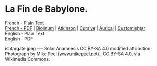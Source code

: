 # La Fin de Babylone.

[French - Plain Text](full-text-french.md)  
[French - PDF](https://cdn.solaranamnesis.com/GuillaumeApollinaire/apollinaire_babylone_1922_french.pdf) | [Biolinum](https://cdn.solaranamnesis.com/GuillaumeApollinaire/apollinaire_babylone_1922_french_biolinum.pdf) | [Atkinson](https://cdn.solaranamnesis.com/GuillaumeApollinaire/apollinaire_babylone_1922_french_atkinson.pdf) | [Cursive](https://cdn.solaranamnesis.com/GuillaumeApollinaire/apollinaire_babylone_1922_french_frcursive.pdf) | [Aurical](https://cdn.solaranamnesis.com/GuillaumeApollinaire/apollinaire_babylone_1922_french_aurical.pdf) | [CustomIshtar](https://cdn.solaranamnesis.com/GuillaumeApollinaire/apollinaire_babylone_1922_french_customishtar.pdf)  
English - Plain Text  
English - PDF  

ishtargate.jpeg --- Solar Anamnesis CC BY-SA 4.0 modified attribution: Photograph by Mike Peel (www.mikepeel.net)., CC BY-SA 4.0, via Wikimedia Commons.
